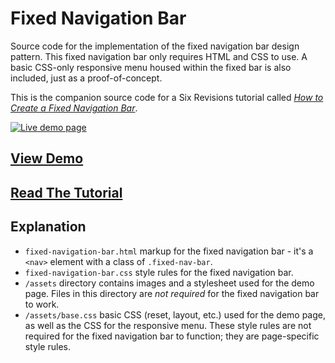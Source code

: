 # Fixed Navigation Bar
Source code for the implementation of the fixed navigation bar design pattern. This fixed navigation bar only requires HTML and CSS to use. A basic CSS-only responsive menu housed within the fixed bar is also included, just as a proof-of-concept.

This is the companion source code for a Six Revisions tutorial called *[How to Create a Fixed Navigation Bar](http://sixrevisions.com/css/fixed-navigation-bar/)*.

[![Live demo page](http://cdn.sixrevisions.com/0444-05_fixed-navigation-bar-demo.png)](http://cdn.sixrevisions.com/0444-01_fixed-navigation-bar/fixed-navigation-bar.html)

## [View Demo](http://cdn.sixrevisions.com/0444-01_fixed-navigation-bar/fixed-navigation-bar.html)

## [Read The Tutorial](http://sixrevisions.com/css/fixed-navigation-bar/)

## Explanation
- `fixed-navigation-bar.html` markup for the fixed navigation bar - it's a `<nav>` element with a class of `.fixed-nav-bar`.
- `fixed-navigation-bar.css` style rules for the fixed navigation bar.
- `/assets` directory contains images and a stylesheet used for the demo page. Files in this directory are *not required* for the fixed navigation bar to work.
- `/assets/base.css` basic CSS (reset, layout, etc.) used for the demo page, as well as the CSS for the responsive menu. These style rules are not required for the fixed navigation bar to function; they are page-specific style rules.